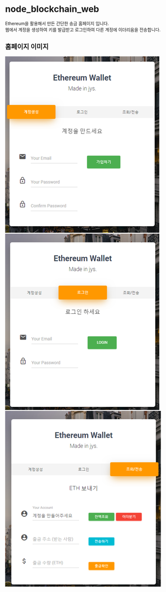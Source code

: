 # node_blockchain_web
Ethereum을 활용해서 만든 간단한 송금 홈페이지 입니다.  
웹에서 계정을 생성하여 키를 발급받고 로그인하여 다른 계정에 이더리움을 전송합니다.  

## 홈페이지 이미지
![eth_create](./readmeImg/eth_create.png) ![eth_login](./readmeImg/eth_login.png) ![eth_send](./readmeImg/eth_send.png)  